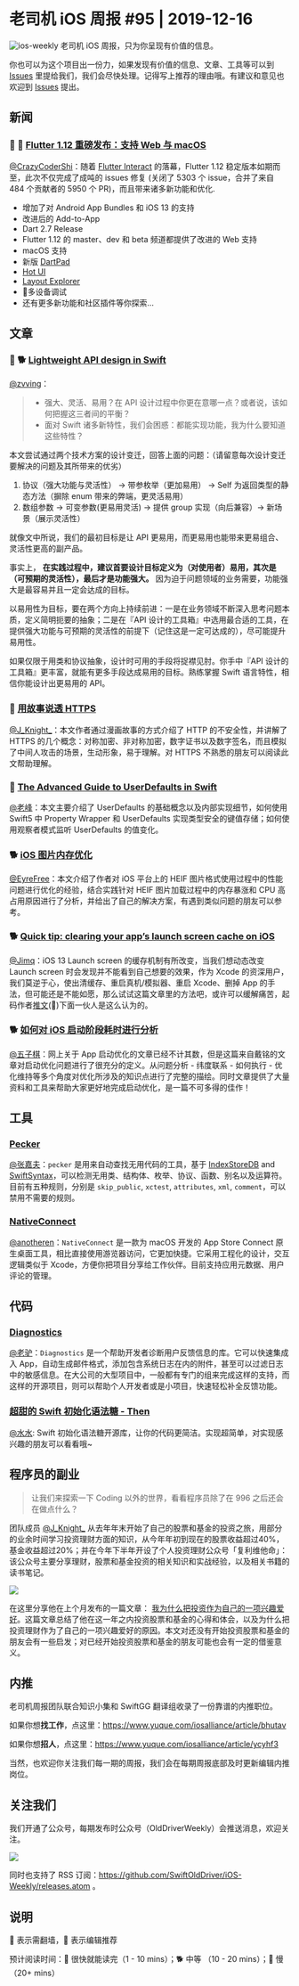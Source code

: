 # 老司机 iOS 周报 #95 | 2019-12-16

![ios-weekly](https://github.com/SwiftOldDriver/iOS-Weekly/blob/master/assets/ios-weekly.png?raw=true)
老司机 iOS 周报，只为你呈现有价值的信息。

你也可以为这个项目出一份力，如果发现有价值的信息、文章、工具等可以到 [Issues](https://github.com/SwiftOldDriver/iOS-Weekly/issues) 里提给我们，我们会尽快处理。记得写上推荐的理由哦。有建议和意见也欢迎到 [Issues](https://github.com/SwiftOldDriver/iOS-Weekly/issues) 提出。

## 新闻

### 🌟 🐢 [Flutter 1.12 重磅发布：支持 Web 与 macOS](https://mp.weixin.qq.com/s/-ZNHZWoNZj1P9dcAIRpbyg)

[@CrazyCoderShi](https://github.com/CrazyCoderShi)：随着 [Flutter Interact](https://mp.weixin.qq.com/s/EEIwryZaQh3uEv5vzTHZ5Q) 的落幕，Flutter 1.12 稳定版本如期而至，此次不仅完成了成吨的 issues 修复 (关闭了 5303 个 issue，合并了来自 484 个贡献者的 5950 个 PR)，而且带来诸多新功能和优化.

- 增加了对 Android App Bundles 和 iOS 13 的支持
- 改进后的 Add-to-App
- Dart 2.7 Release
- Flutter 1.12 的 master、dev 和 beta 频道都提供了改进的 Web 支持
- macOS 支持
- 新版 [DartPad](https://dartpad.dev/)
- [Hot UI](https://github.com/flutter/flutter-intellij/wiki/HotUI-Getting-Started-instructions)
- [Layout Explorer](https://flutter.dev/docs/development/tools/devtools/inspector#flutter-layout-explorer)
- 🌟多设备调试
- 还有更多新功能和社区插件等你探索...

## 文章

### 🌟 🐕 [Lightweight API design in Swift](https://www.swiftbysundell.com/articles/lightweight-api-design-in-swift/)
[@zvving](https://github.com/zvving)：
> - 强大、灵活、易用？在 API 设计过程中你更在意哪一点？或者说，该如何把握这三者间的平衡？
> - 面对 Swift 诸多新特性，我们会困惑：都能实现功能，我为什么要知道这些特性？

本文尝试通过两个技术方案的设计变迁，回答上面的问题：（请留意每次设计变迁要解决的问题及其所带来的优劣）
1. 协议（强大功能与灵活性） -> 带参枚举（更加易用） -> Self 为返回类型的静态方法（摒除 enum 带来的弊端，更灵活易用）
2. 数组参数 -> 可变参数(更易用灵活) -> 提供 group 实现（向后兼容）-> 新场景（展示灵活性）

就像文中所说，我们的最初目标是让 API 更易用，而更易用也能带来更易组合、灵活性更高的副产品。

事实上， **在实践过程中，建议首要设计目标定义为（对使用者）易用，其次是（可预期的灵活性），最后才是功能强大。** 因为迫于问题领域的业务需要，功能强大是最容易并且一定会达成的目标。

以易用性为目标，要在两个方向上持续前进：一是在业务领域不断深入思考问题本质，定义简明扼要的抽象；二是在『API 设计的工具箱』中选用最合适的工具，在提供强大功能与可预期的灵活性的前提下（记住这是一定可达成的），尽可能提升易用性。

如果仅限于用类和协议抽象，设计时可用的手段将捉襟见肘。你手中『API 设计的工具箱』更丰富，就能有更多手段达成易用的目标。熟练掌握 Swift 语言特性，相信你能设计出更易用的 API。

### 🐎 [用故事说透 HTTPS](https://mp.weixin.qq.com/s/MfvUuitrF8MN16nxyZNB8A)

[@J_Knight_](https://github.com/knightsj)：本文作者通过漫画故事的方式介绍了 HTTP 的不安全性，并讲解了 HTTPS 的几个概念：对称加密、非对称加密，数字证书以及数字签名，而且模拟了中间人攻击的场景，生动形象，易于理解。对 HTTPS 不熟悉的朋友可以阅读此文帮助理解。


### 🐎 [The Advanced Guide to UserDefaults in Swift](https://www.vadimbulavin.com/advanced-guide-to-userdefaults-in-swift/)

[@老峰](https://GesanTung.github.io/)：本文主要介绍了 UserDefaults 的基础概念以及内部实现细节，如何使用 Swift5 中 Property Wrapper 和 UserDefaults 实现类型安全的键值存储；如何使用观察者模式监听 UserDefaults 的值变化。


### 🐕 [iOS 图片内存优化](https://juejin.im/post/5ddc8258518825734f2b8eb2)

[@EyreFree](https://github.com/EyreFree)：本文介绍了作者对 iOS 平台上的 HEIF 图片格式使用过程中的性能问题进行优化的经验，结合实践针对 HEIF 图片加载过程中的内存暴涨和 CPU 高占用原因进行了分析，并给出了自己的解决方案，有遇到类似问题的朋友可以参考。

### 🐕 [Quick tip: clearing your app’s launch screen cache on iOS](https://rambo.codes/ios/quick-tip/2019/12/09/clearing-your-apps-launch-screen-cache-on-ios.html)

[@Jimq](https://github.com/waz0820)：iOS 13 Launch screen 的缓存机制有所改变，当我们想动态改变 Launch screen 时会发现并不能看到自己想要的效果，作为 Xcode 的资深用户，我们莫逆于心，使出清缓存、重启真机/模拟器、重启 Xcode、删掉 App 的手法，但可能还是不能如愿，那么试试这篇文章里的方法吧，或许可以缓解痛苦，起码作者[推文](https://twitter.com/_inside/status/1204102470999400449)(🚧)下面一伙人是这么认为的。

### 🐕 [如何对 iOS 启动阶段耗时进行分析](https://www.jianshu.com/p/c0c4f19d317f)

[@五子棋](https://satanwoo.github.io)：网上关于 App 启动优化的文章已经不计其数，但是这篇来自戴铭的文章对启动优化问题进行了很充分的定义。从问题分析 - 纬度联系 - 如何执行 - 优化维持等多个角度对优化所涉及的知识点进行了完整的描绘。同时文章提供了大量资料和工具来帮助大家更好地完成启动优化，是一篇不可多得的佳作！


## 工具

### [Pecker](https://github.com/woshiccm/Pecker)

[@张嘉夫](https://github.com/josephchang10)：`pecker` 是用来自动查找无用代码的工具，基于 [IndexStoreDB](https://github.com/apple/indexstore-db.git) and [SwiftSyntax](https://github.com/apple/swift-syntax.git)，可以检测无用类、结构体、枚举、协议、函数、别名以及运算符。目前有五种规则，分别是 `skip_public`, `xctest`, `attributes`, `xml`, `comment`，可以禁用不需要的规则。

### [NativeConnect](https://nativeconnect.app/blog/official-launch/)

[@anotheren](https://github.com/anotheren)：`NativeConnect` 是一款为 macOS 开发的 App Store Connect 原生桌面工具，相比直接使用游览器访问，它更加快捷。它采用工程化的设计，交互逻辑类似于 Xcode，方便你把项目分享给工作伙伴。目前支持应用元数据、用户评论的管理。

## 代码

### [Diagnostics](https://github.com/WeTransfer/Diagnostics)

[@老驴](https://www.weibo.com/6090610445)：`Diagnostics` 是一个帮助开发者诊断用户反馈信息的库。它可以快速集成入 App，自动生成邮件格式，添加包含系统日志在内的附件，甚至可以过滤日志中的敏感信息。在大公司的大型项目中，一般都有专门的组来完成这样的支持，而这样的开源项目，则可以帮助个人开发者或是小项目，快速轻松补全反馈功能。

### [超甜的 Swift 初始化语法糖 - Then](https://github.com/devxoul/Then)

[@水水](https://www.xuyanlan.com): Swift 初始化语法糖开源库，让你的代码更简洁。实现超简单，对实现感兴趣的朋友可以看看哦~

## 程序员的副业

> 让我们来探索一下 Coding 以外的世界，看看程序员除了在 996 之后还会在做点什么？

团队成员 [@J_Knight_](https://weibo.com/1929625262/profile?topnav=1&wvr=6) 从去年年末开始了自己的股票和基金的投资之旅，用部分的业余时间学习投资理财方面的知识，从今年年初到现在的股票收益超过40%，基金收益超过20%；并在今年下半年开设了个人投资理财公众号「复利维他命」：该公众号主要分享理财，股票和基金投资的相关知识和实战经验，以及相关书籍的读书笔记。

![](https://fuli-blog.oss-cn-shanghai.aliyuncs.com/id/qrcode-258.jpg)

在这里分享他在上个月发布的一篇文章： [我为什么把投资作为自己的一项兴趣爱好](https://mp.weixin.qq.com/s/Vrp0DZssNb4vkiF04rlBBw)。这篇文章总结了他在这一年之内投资股票和基金的心得和体会，以及为什么把投资理财作为了自己的一项兴趣爱好的原因。本文对还没有开始投资股票和基金的朋友会有一些启发；对已经开始投资股票和基金的朋友可能也会有一定的借鉴意义。


## 内推

老司机周报团队联合知识小集和 SwiftGG 翻译组收录了一份靠谱的内推职位。

如果你想**找工作**，点这里：https://www.yuque.com/iosalliance/article/bhutav

如果你想**招人**，点这里：https://www.yuque.com/iosalliance/article/ycyhf3

当然，也欢迎你关注我们每一期的周报，我们会在每期周报底部及时更新编辑内推岗位。

## 关注我们

我们开通了公众号，每期发布时公众号（OldDriverWeekly）会推送消息，欢迎关注。

![](https://github.com/SwiftOldDriver/iOS-Weekly/blob/master/assets/qrcode_for_wechat.jpg?raw=true)

同时也支持了 RSS 订阅：https://github.com/SwiftOldDriver/iOS-Weekly/releases.atom 。

## 说明

🚧 表示需翻墙，🌟 表示编辑推荐

预计阅读时间：🐎 很快就能读完（1 - 10 mins）；🐕 中等 （10 - 20 mins）；🐢 慢（20+ mins）



